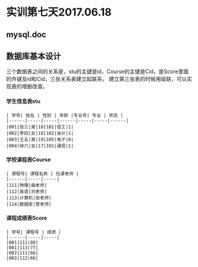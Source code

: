 # 实训第七天2017.06.18
## mysql.doc
## 数据库基本设计
三个数据表之间的关系是，stu的主键是id，Course的主键是Cid，是Score里面的外键及id和Cid，三张关系表建立起联系，
建立第三张表的时候用级联，可以实现表的增删改查。
#### 学生信息表stu
```~
| 学号| 姓名 | 性别 | 年龄 |专业号| 专业 | 状态 |
|------|-----|-----|------|-----|-----|------|
|001|张三|男|18|101|信工|1|
|002|李四|女|18|102|会计|1|
|003|王五|男|19|105|电子|0|
|004|徐六|女|17|101|通信|1|
```
#### 学校课程表Course
```~
| 课程号| 课程名称 | 任课老师 |
|------|-----|-----|
|111|物理|曲老师|
|112|英语|刘老师|
|113|计算机|张老师|
|114|数据库|管老师|
```
#### 课程成绩表Score
```~
| 学号| 课程号 | 成绩 |
|------|-----|-----|
|001|111|88|
|001|113|77|
|002|111|66|
|003|112|66|
```
